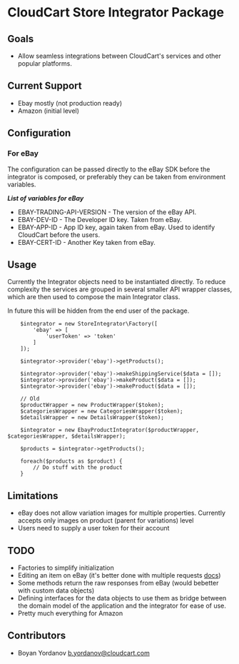 # CloudCart Store Integrator Package

## Goals

- Allow seamless integrations between CloudCart's services and other popular platforms.

## Current Support

- Ebay mostly (not production ready)
- Amazon (initial level)

## Configuration 

### For eBay

The configuration can be passed directly to the eBay SDK before the integrator is composed, or preferably they can be
taken from environment variables.

***List of variables for eBay***

- EBAY-TRADING-API-VERSION - The version of the eBay API.
- EBAY-DEV-ID - The Developer ID key. Taken from eBay.
- EBAY-APP-ID - App ID key, again taken from eBay. Used to identify CloudCart before the users.
- EBAY-CERT-ID - Another Key taken from eBay.

## Usage

Currently the Integrator objects need to be instantiated directly.
To reduce complexity the services are grouped in several smaller API wrapper classes, which are then used
to compose the main Integrator class.

In future this will be hidden from the end user of the package.

```
    $integrator = new StoreIntegrator\Factory([
        'ebay' => [
            'userToken' => 'token'
        ]
    ]);
    
    $integrator->provider('ebay')->getProducts();
    
    $integrator->provider('ebay')->makeShippingService($data = []);
    $integrator->provider('ebay')->makeProduct($data = []);
    $integrator->provider('ebay')->makeProduct($data = []);
    
    // Old
    $productWrapper = new ProductWrapper($token);
    $categoriesWrapper = new CategoriesWrapper($token);
    $detailsWrapper = new DetailsWrapper($token);
    
    $integrator = new EbayProductIntegrator($productWrapper, $categoriesWrapper, $detailsWrapper);
    
    $products = $integrator->getProducts();
    
    foreach($products as $product) {
        // Do stuff with the product
    }
```
## Limitations

- eBay does not allow variation images for multiple properties. Currently accepts only images on product (parent for variations) level
- Users need to supply a user token for their account

## TODO

- Factories to simplify initialization
- Editing an item on eBay (it's better done with multiple requests [docs](http://developer.ebay.com/DevZone/XML/docs/Reference/ebay/ReviseFixedPriceItem.html#ReviseFixedPriceItem))
- Some methods return the raw responses from eBay (would bebetter with custom data objects)
- Defining interfaces for the data objects to use them as bridge between the domain model of the application and the integrator for ease of use.
- Pretty much everything for Amazon

## Contributors

* Boyan Yordanov [b.yordanov@cloudcart.com](mailto:b.yordanov@cloudcart.com)